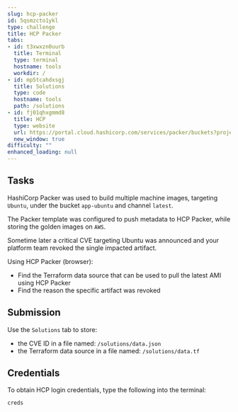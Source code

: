 ```yaml
---
slug: hcp-packer
id: 5qsmzcto1ykl
type: challenge
title: HCP Packer
tabs:
- id: t3xwxzn0uurb
  title: Terminal
  type: terminal
  hostname: tools
  workdir: /
- id: mp5tcahdxsgj
  title: Solutions
  type: code
  hostname: tools
  path: /solutions
- id: fj01qhxgmmd8
  title: HCP
  type: website
  url: https://portal.cloud.hashicorp.com/services/packer/buckets?project_id=40b67f0b-12b6-4184-9613-45cc9ef381f2
  new_window: true
difficulty: ""
enhanced_loading: null
---
```

## Tasks
HashiCorp Packer was used to build multiple machine images, targeting `Ubuntu`, under the bucket `app-ubuntu` and channel `latest`.

The Packer template was configured to push metadata to HCP Packer, while storing the golden images on `AWS`.

Sometime later a critical CVE targeting Ubuntu was announced and your platform team revoked the single impacted artifact.

Using HCP Packer (browser):
- Find the Terraform data source that can be used to pull the latest AMI using HCP Packer
- Find the reason the specific artifact was revoked

## Submission
Use the `Solutions` tab to store:
- the CVE ID in a file named: `/solutions/data.json`
- the Terraform data source in a file named: `/solutions/data.tf`

## Credentials
To obtain HCP login credentials, type the following into the terminal:
```shell
creds
```
